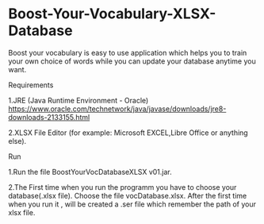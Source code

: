 # Boost-Your-Vocabulary-XLSX-Database
Boost your vocabulary is easy to use application which helps you to train your own choice of words while you can update your database anytime you want.

Requirements

1.JRE (Java Runtime Environment - Oracle)
https://www.oracle.com/technetwork/java/javase/downloads/jre8-downloads-2133155.html

2.XLSX File Editor (for example: Microsoft EXCEL,Libre Office or anything else).

Run

1.Run the file BoostYourVocDatabaseXLSX v01.jar.

2.The First time when you run the programm you have to choose your database(.xlsx file). Choose the file vocDatabase.xlsx. After the first time when you run it , will be created a .ser file which remember the path of your xlsx file.

